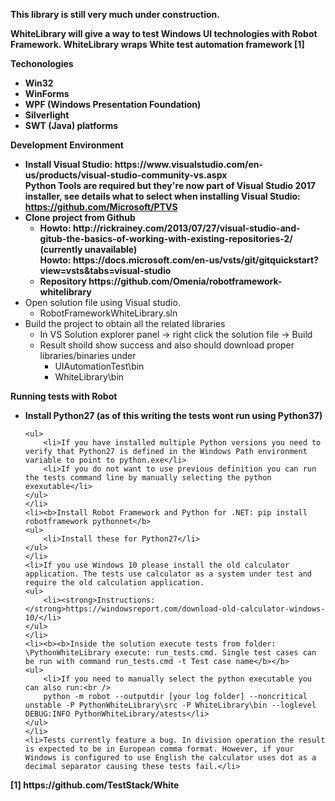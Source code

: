 <html>
<head>
</head>
<body>
<p><b>This library is still very much under construction.</b></p>

<p><b><b>WhiteLibrary will give a way to test Windows UI technologies with Robot Framework. WhiteLibrary wraps White test automation framework [1] </b></b></p>

<p><b><b><b>Techonologies</b></b></b></p>

<ul>
	<li><b>Win32</b></li>
	<li><b>WinForms</b></li>
	<li><b>WPF (Windows Presentation Foundation)</b></li>
	<li><b>Silverlight</b></li>
	<li><b>SWT (Java) platforms</b></li>
</ul>

<p><b>Development Environment</b></p>

<ul>
	<li><b>Install Visual Studio: https://www.visualstudio.com/en-us/products/visual-studio-community-vs.aspx<br />
	Python Tools are required but they&#39;re now part of Visual Studio 2017 installer, see details what to select when installing Visual Studio: <a href="https://github.com/Microsoft/PTVS">https://github.com/Microsoft/PTVS</a></b></li>
	<li><b>Clone project from Github</b>
	<ul>
		<li><b>Howto: http://rickrainey.com/2013/07/27/visual-studio-and-gitub-the-basics-of-working-with-existing-repositories-2/</del> (currently unavailable)<br />
		Howto: https://docs.microsoft.com/en-us/vsts/git/gitquickstart?view=vsts&amp;tabs=visual-studio </b></li>
		<li><b>Repository https://github.com/Omenia/robotframework-whitelibrary</b></li>
	</ul>
	</li>
	<li>Open solution file using Visual studio.
	<ul>
		<li>RobotFrameworkWhiteLibrary.sln</li>
	</ul>
	</li>
	<li>Build the project to obtain all the related libraries
	<ul>
		<li>In VS Solution explorer panel -&gt; right click the solution file -&gt; Build</li>
		<li>Result shoild show success and also should download proper libraries/binaries under 
		<ul>
			<li>UIAutomationTest\bin</li>
			<li>WhiteLibrary\bin</li>
		</ul>
		</li>
	</ul>
	</li>
</ul>

<p><b>Running tests with Robot</b></p>

<ul>
	<li><b>Install Python27 (as of this writing the tests wont run using Python37)</b>

	<ul>
		<li>If you have installed multiple Python versions you need to verify that Python27 is defined in the Windows Path environment variable to point to python.exe</li>
		<li>If you do not want to use previous definition you can run the tests command line by manually selecting the python exexutable</li>
	</ul>
	</li>
	<li><b>Install Robot Framework and Python for .NET: pip install robotframework pythonnet</b>
	<ul>
		<li>Install these for Python27</li>
	</ul>
	</li>
	<li>If you use Windows 10 please install the old calculator application. The tests use calculator as a system under test and require the old calculation application.
	<ul>
		<li><strong>Instructions: </strong>https://windowsreport.com/download-old-calculator-windows-10/</li>
	</ul>
	</li>
	<li><b><b>Inside the solution execute tests from folder: \PythonWhiteLibrary execute: run_tests.cmd. Single test cases can be run with command run_tests.cmd -t Test case name</b></b>
	<ul>
		<li>If you need to manually select the python executable you can also run:<br />
		python -m robot --outputdir [your log folder] --noncritical unstable -P PythonWhiteLibrary\src -P WhiteLibrary\bin --loglevel DEBUG:INFO PythonWhiteLibrary/atests</li>
	</ul>
	</li>
	<li>Tests currently feature a bug. In division operation the result is expected to be in European comma format. However, if your Windows is configured to use English the calculator uses dot as a decimal separator causing these tests fail.</li>
</ul>

<p><b><b>[1] https://github.com/TestStack/White </b></b></p>
</body>
</html>
